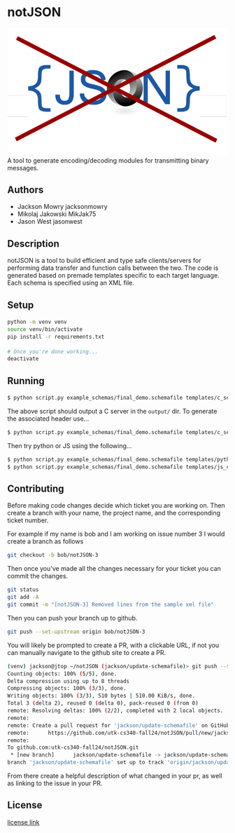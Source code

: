 # notJSON
![Image](./logo.png)
A tool to generate encoding/decoding modules for transmitting binary messages.

## Authors
- Jackson Mowry jacksonmowry
- Mikolaj Jakowski MikJak75
- Jason West jasonwest

## Description
notJSON is a tool to build efficient and type safe clients/servers for performing data transfer and function calls between the two. The code is generated based on premade templates specific to each target language. Each schema is specified using an XML file.

## Setup
``` bash
python -m venv venv
source venv/bin/activate
pip install -r requirements.txt

# Once you're done working...
deactivate
```

## Running
``` bash
$ python script.py example_schemas/final_demo.schemafile templates/c_server.jinja output/c_server.c
```

The above script should output a C server in the `output/` dir.
To generate the associated header use...

``` bash
$ python script.py example_schemas/final_demo.schemafile templates/c_server_h.jinja output/c_server.h
```

Then try python or JS using the following...

``` bash
$ python script.py example_schemas/final_demo.schemafile templates/python_client.jinja output/python_client.py
$ python script.py example_schemas/final_demo.schemafile templates/js_client.jinja output/js_client.js
```

## Contributing
Before making code changes decide which ticket you are working on. Then create a branch with your name, the project name, and the corresponding ticket number.

For example if my name is bob and I am working on issue number 3 I would create a branch as follows

``` bash
git checkout -b bob/notJSON-3
```

Then once you've made all the changes necessary for your ticket you can commit the changes.

``` bash
git status
git add -A
git commit -m "[notJSON-3] Removed lines from the sample xml file"
```

Then you can push your branch up to github.

``` bash
git push --set-upstream origin bob/notJSON-3
```

You will likely be prompted to create a PR, with a clickable URL, if not you can manually navigate to the github site to create a PR.

``` bash
(venv) jackson@jtop ~/notJSON (jackson/update-schemafile)> git push --set-upstream origin jackson/update-schemafileEnumerating objects: 5, done.
Counting objects: 100% (5/5), done.
Delta compression using up to 8 threads
Compressing objects: 100% (3/3), done.
Writing objects: 100% (3/3), 510 bytes | 510.00 KiB/s, done.
Total 3 (delta 2), reused 0 (delta 0), pack-reused 0 (from 0)
remote: Resolving deltas: 100% (2/2), completed with 2 local objects.
remote: 
remote: Create a pull request for 'jackson/update-schemafile' on GitHub by visiting:
remote:      https://github.com/utk-cs340-fall24/notJSON/pull/new/jackson/update-schemafile
remote: 
To github.com:utk-cs340-fall24/notJSON.git
 * [new branch]      jackson/update-schemafile -> jackson/update-schemafile
branch 'jackson/update-schemafile' set up to track 'origin/jackson/update-schemafile'.
```

From there create a helpful description of what changed in your pr, as well as linking to the issue in your PR.

## License 
[license link](LICENSE.txt)
